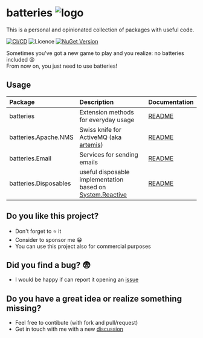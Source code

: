 # batteries ![logo](https://raw.githubusercontent.com/gammasoft/fatcow/refs/heads/master/32x32/battery_charge.png)
 
This is a personal and opinionated collection of packages with useful code.

[![CI/CD](https://github.com/fbarresi/batteries/actions/workflows/build-pipeline.yml/badge.svg)](https://github.com/fbarresi/batteries/actions/workflows/build-pipeline.yml)
![Licence](https://img.shields.io/github/license/fbarresi/batteries.svg)
[![NuGet Version](https://img.shields.io/nuget/vpre/batteries)](https://www.nuget.org/packages/batteries/)

Sometimes you've got a new game to play and you realize: no batteries included 😩
<br/>From now on, you just need to use batteries!

## Usage

| Package   | Description | Documentation |
| :-----    | :---        |:---           |
| batteries | Extension methods for everyday usage| [README](https://github.com/fbarresi/batteries/tree/main/batteries)   |
| batteries.Apache.NMS| Swiss knife for ActiveMQ (aka [artemis](https://activemq.apache.org/components/artemis/https://activemq.apache.org/components/artemis/))|[README](https://github.com/fbarresi/batteries/tree/main/batteries.Apache.NMS)|
| batteries.Email| Services for sending emails|[README](https://github.com/fbarresi/batteries/tree/main/batteries.Email)|
| batteries.Disposables| useful disposable implementation based on [System.Reactive](https://github.com/dotnet/reactive)|[README](https://github.com/fbarresi/batteries/tree/main/batteries.Disposables)|

## Do you like this project?

- Don't forget to ⭐ it
- Consider to sponsor me 😁
- You can use this project also for commercial purposes

## Did you find a bug? 😨

- I would be happy if can report it opening an [issue](https://github.com/fbarresi/batteries/issues/new?template=Blank+issue)

## Do you have a great idea or realize something missing?

- Feel free to contibute (with fork and pull/request)
- Get in touch with me with a new [discussion](https://github.com/fbarresi/Sharp7/discussions/new?category=ideas)
